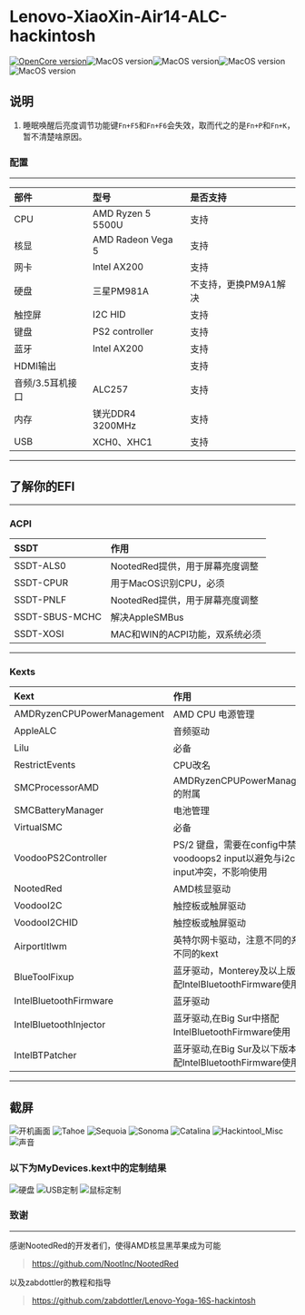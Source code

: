 # Lenovo-XiaoXin-Air14-ALC-hackintosh

[![OpenCore version](https://img.shields.io/badge/OpenCore-1.0.5-informational.svg)](https://github.com/acidanthera/OpenCorePkg)![MacOS version](https://img.shields.io/badge/Tahoe-16.0%2025A5279m-informational.svg)![MacOS version](https://img.shields.io/badge/Sequoia-15.5%2024F74-informational.svg)![MacOS version](https://img.shields.io/badge/Sonoma-14.7.2%2023H309-informational.svg)![MacOS version](https://img.shields.io/badge/Catalina-10.15.7%2019H2026-informational.svg)

## 说明
1. 睡眠唤醒后亮度调节功能键`Fn+F5`和`Fn+F6`会失效，取而代之的是`Fn+P`和`Fn+K`，暂不清楚啥原因。

### 配置

---

部件|型号|是否支持
:-|:-|:-|
CPU|AMD Ryzen 5 5500U|支持
核显|AMD Radeon Vega 5|支持
网卡|Intel AX200|支持
硬盘|三星PM981A|不支持，更换PM9A1解决
触控屏|I2C HID|支持
键盘|PS2 controller|支持
蓝牙|Intel AX200|支持
HDMI输出||支持
音频/3.5耳机接口|ALC257|支持
内存|镁光DDR4 3200MHz|支持
USB|XCH0、XHC1|支持

---
## 了解你的EFI

---
### ACPI

SSDT | 作用
:---------|:---------
SSDT-ALS0 | NootedRed提供，用于屏幕亮度调整
SSDT-CPUR | 用于MacOS识别CPU，必须
SSDT-PNLF | NootedRed提供，用于屏幕亮度调整
SSDT-SBUS-MCHC | 解决AppleSMBus
SSDT-XOSI | MAC和WIN的ACPI功能，双系统必须

---
### Kexts

Kext | 作用
:---------|:---------
AMDRyzenCPUPowerManagement | AMD CPU 电源管理
AppleALC | 音频驱动
Lilu | 必备
RestrictEvents | CPU改名
SMCProcessorAMD | AMDRyzenCPUPowerManagement的附属
SMCBatteryManager | 电池管理
VirtualSMC | 必备
VoodooPS2Controller | PS/2 键盘，需要在config中禁用voodoops2 input以避免与i2c的input冲突，不影响使用
NootedRed | AMD核显驱动
VoodooI2C | 触控板或触屏驱动
VoodooI2CHID | 触控板或触屏驱动
AirportItlwm | 英特尔网卡驱动，注意不同的系统有不同的kext
BlueToolFixup | 蓝牙驱动，Monterey及以上版本中搭配IntelBluetoothFirmware使用
IntelBluetoothFirmware | 蓝牙驱动
IntelBluetoothInjector | 蓝牙驱动,在Big Sur中搭配IntelBluetoothFirmware使用
IntelBTPatcher | 蓝牙驱动,在Big Sur及以下版本中搭配IntelBluetoothFirmware使用

---

## 截屏

![开机画面](ScreenShots/boot.png)
![Tahoe](ScreenShots/about_for_tahoe.png)
![Sequoia](ScreenShots/about_for_sequoia.png)
![Sonoma](ScreenShots/about_for_sonoma.png)
![Catalina](ScreenShots/about_for_catalina.png)
![Hackintool_Misc](ScreenShots/Hackintool_Misc.png)
![声音](ScreenShots/Audio.png)

### 以下为MyDevices.kext中的定制结果
![硬盘](ScreenShots/KIOXIA_NVME.png)
![USB定制](ScreenShots/USB.png)
![鼠标定制](ScreenShots/mouse.png)


### 致谢

---
感谢NootedRed的开发者们，使得AMD核显黑苹果成为可能
>https://github.com/NootInc/NootedRed

以及zabdottler的教程和指导
>https://github.com/zabdottler/Lenovo-Yoga-16S-hackintosh
